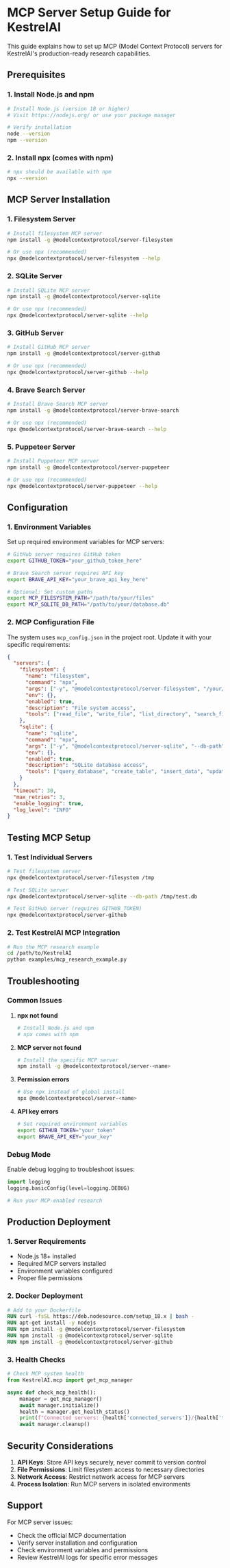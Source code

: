 # MCP Server Setup Guide for KestrelAI

This guide explains how to set up MCP (Model Context Protocol) servers for KestrelAI's production-ready research capabilities.

## Prerequisites

### 1. Install Node.js and npm
```bash
# Install Node.js (version 18 or higher)
# Visit https://nodejs.org/ or use your package manager

# Verify installation
node --version
npm --version
```

### 2. Install npx (comes with npm)
```bash
# npx should be available with npm
npx --version
```

## MCP Server Installation

### 1. Filesystem Server
```bash
# Install filesystem MCP server
npm install -g @modelcontextprotocol/server-filesystem

# Or use npx (recommended)
npx @modelcontextprotocol/server-filesystem --help
```

### 2. SQLite Server
```bash
# Install SQLite MCP server
npm install -g @modelcontextprotocol/server-sqlite

# Or use npx (recommended)
npx @modelcontextprotocol/server-sqlite --help
```

### 3. GitHub Server
```bash
# Install GitHub MCP server
npm install -g @modelcontextprotocol/server-github

# Or use npx (recommended)
npx @modelcontextprotocol/server-github --help
```

### 4. Brave Search Server
```bash
# Install Brave Search MCP server
npm install -g @modelcontextprotocol/server-brave-search

# Or use npx (recommended)
npx @modelcontextprotocol/server-brave-search --help
```

### 5. Puppeteer Server
```bash
# Install Puppeteer MCP server
npm install -g @modelcontextprotocol/server-puppeteer

# Or use npx (recommended)
npx @modelcontextprotocol/server-puppeteer --help
```

## Configuration

### 1. Environment Variables
Set up required environment variables for MCP servers:

```bash
# GitHub server requires GitHub token
export GITHUB_TOKEN="your_github_token_here"

# Brave Search server requires API key
export BRAVE_API_KEY="your_brave_api_key_here"

# Optional: Set custom paths
export MCP_FILESYSTEM_PATH="/path/to/your/files"
export MCP_SQLITE_DB_PATH="/path/to/your/database.db"
```

### 2. MCP Configuration File
The system uses `mcp_config.json` in the project root. Update it with your specific requirements:

```json
{
  "servers": {
    "filesystem": {
      "name": "filesystem",
      "command": "npx",
      "args": ["-y", "@modelcontextprotocol/server-filesystem", "/your/path"],
      "env": {},
      "enabled": true,
      "description": "File system access",
      "tools": ["read_file", "write_file", "list_directory", "search_files"]
    },
    "sqlite": {
      "name": "sqlite",
      "command": "npx",
      "args": ["-y", "@modelcontextprotocol/server-sqlite", "--db-path", "/path/to/db.db"],
      "env": {},
      "enabled": true,
      "description": "SQLite database access",
      "tools": ["query_database", "create_table", "insert_data", "update_data"]
    }
  },
  "timeout": 30,
  "max_retries": 3,
  "enable_logging": true,
  "log_level": "INFO"
}
```

## Testing MCP Setup

### 1. Test Individual Servers
```bash
# Test filesystem server
npx @modelcontextprotocol/server-filesystem /tmp

# Test SQLite server
npx @modelcontextprotocol/server-sqlite --db-path /tmp/test.db

# Test GitHub server (requires GITHUB_TOKEN)
npx @modelcontextprotocol/server-github
```

### 2. Test KestrelAI MCP Integration
```bash
# Run the MCP research example
cd /path/to/KestrelAI
python examples/mcp_research_example.py
```

## Troubleshooting

### Common Issues

1. **npx not found**
   ```bash
   # Install Node.js and npm
   # npx comes with npm
   ```

2. **MCP server not found**
   ```bash
   # Install the specific MCP server
   npm install -g @modelcontextprotocol/server-<name>
   ```

3. **Permission errors**
   ```bash
   # Use npx instead of global install
   npx @modelcontextprotocol/server-<name>
   ```

4. **API key errors**
   ```bash
   # Set required environment variables
   export GITHUB_TOKEN="your_token"
   export BRAVE_API_KEY="your_key"
   ```

### Debug Mode
Enable debug logging to troubleshoot issues:

```python
import logging
logging.basicConfig(level=logging.DEBUG)

# Run your MCP-enabled research
```

## Production Deployment

### 1. Server Requirements
- Node.js 18+ installed
- Required MCP servers installed
- Environment variables configured
- Proper file permissions

### 2. Docker Deployment
```dockerfile
# Add to your Dockerfile
RUN curl -fsSL https://deb.nodesource.com/setup_18.x | bash -
RUN apt-get install -y nodejs
RUN npm install -g @modelcontextprotocol/server-filesystem
RUN npm install -g @modelcontextprotocol/server-sqlite
RUN npm install -g @modelcontextprotocol/server-github
```

### 3. Health Checks
```python
# Check MCP system health
from KestrelAI.mcp import get_mcp_manager

async def check_mcp_health():
    manager = get_mcp_manager()
    await manager.initialize()
    health = manager.get_health_status()
    print(f"Connected servers: {health['connected_servers']}/{health['total_servers']}")
    await manager.cleanup()
```

## Security Considerations

1. **API Keys**: Store API keys securely, never commit to version control
2. **File Permissions**: Limit filesystem access to necessary directories
3. **Network Access**: Restrict network access for MCP servers
4. **Process Isolation**: Run MCP servers in isolated environments

## Support

For MCP server issues:
- Check the official MCP documentation
- Verify server installation and configuration
- Check environment variables and permissions
- Review KestrelAI logs for specific error messages




